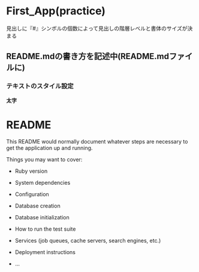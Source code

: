# First_App(practice)

見出しに『#』シンボルの個数によって見出しの階層レベルと書体のサイズが決まる

## README.mdの書き方を記述中(README.mdファイルに)

### テキストのスタイル設定
**太字**<!-- 太字 **太字** または__太字__ -->


# README

This README would normally document whatever steps are necessary to get the
application up and running.

Things you may want to cover:

* Ruby version

* System dependencies

* Configuration

* Database creation

* Database initialization

* How to run the test suite

* Services (job queues, cache servers, search engines, etc.)

* Deployment instructions

* ...
